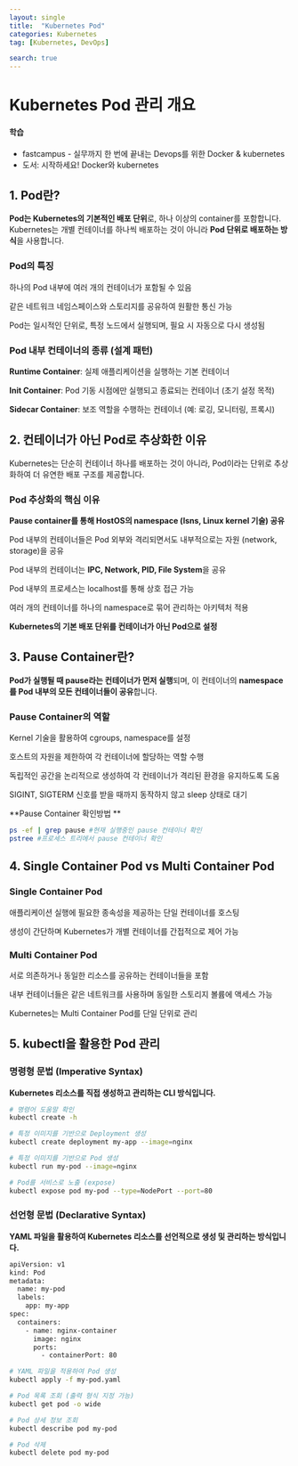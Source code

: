 ```yaml
---
layout: single
title:  "Kubernetes Pod"
categories: Kubernetes
tag: [Kubernetes, DevOps]

search: true
---
```


# Kubernetes Pod 관리 개요

<div class='notice--success'>
 <h4>학습 </h4>
 <ul>
    <li>fastcampus - 실무까지 한 번에 끝내는 Devops를 위한 Docker & kubernetes</li>
    <li>도서: 시작하세요! Docker와 kubernetes</li>

</ul>
</div>


## 1. Pod란?

**Pod는 Kubernetes의 기본적인 배포 단위**로, 하나 이상의 container를 포함합니다.
Kubernetes는 개별 컨테이너를 하나씩 배포하는 것이 아니라 **Pod 단위로 배포하는 방식**을 사용합니다.

### Pod의 특징

하나의 Pod 내부에 여러 개의 컨테이너가 포함될 수 있음

같은 네트워크 네임스페이스와 스토리지를 공유하여 원활한 통신 가능

Pod는 일시적인 단위로, 특정 노드에서 실행되며, 필요 시 자동으로 다시 생성됨

### Pod 내부 컨테이너의 종류 (설계 패턴)

**Runtime Container**: 실제 애플리케이션을 실행하는 기본 컨테이너

**Init Container**: Pod 기동 시점에만 실행되고 종료되는 컨테이너 (초기 설정 목적)

**Sidecar Container**: 보조 역할을 수행하는 컨테이너 (예: 로깅, 모니터링, 프록시)

## 2. 컨테이너가 아닌 Pod로 추상화한 이유

Kubernetes는 단순히 컨테이너 하나를 배포하는 것이 아니라, Pod이라는 단위로 추상화하여 더 유연한 배포 구조를 제공합니다.

### Pod 추상화의 핵심 이유

**Pause container를 통해 HostOS의 namespace (lsns, Linux kernel 기술) 공유**

Pod 내부의 컨테이너들은 Pod 외부와 격리되면서도 내부적으로는 자원 (network, storage)을 공유

Pod 내부의 컨테이너는 **IPC, Network, PID, File System**을 공유

Pod 내부의 프로세스는 localhost를 통해 상호 접근 가능

여러 개의 컨테이너를 하나의 namespace로 묶어 관리하는 아키텍처 적용

**Kubernetes의 기본 배포 단위를 컨테이너가 아닌 Pod으로 설정**

## 3. Pause Container란?

**Pod가 실행될 때 pause라는 컨테이너가 먼저 실행**되며, 이 컨테이너의 **namespace를 Pod 내부의 모든 컨테이너들이 공유**합니다.

### Pause Container의 역할

Kernel 기술을 활용하여 cgroups, namespace를 설정

호스트의 자원을 제한하여 각 컨테이너에 할당하는 역할 수행

독립적인 공간을 논리적으로 생성하여 각 컨테이너가 격리된 환경을 유지하도록 도움

SIGINT, SIGTERM 신호를 받을 때까지 동작하지 않고 sleep 상태로 대기 

**Pause Container 확인방법 **

```bash
ps -ef | grep pause #현재 실행중인 pause 컨테이너 확인
pstree #프로세스 트리에서 pause 컨테이너 확인 
```
## 4. Single Container Pod vs Multi Container Pod

### Single Container Pod

애플리케이션 실행에 필요한 종속성을 제공하는 단일 컨테이너를 호스팅

생성이 간단하며 Kubernetes가 개별 컨테이너를 간접적으로 제어 가능

### Multi Container Pod

서로 의존하거나 동일한 리소스를 공유하는 컨테이너들을 포함

내부 컨테이너들은 같은 네트워크를 사용하며 동일한 스토리지 볼륨에 액세스 가능

Kubernetes는 Multi Container Pod를 단일 단위로 관리

## 5. kubectl을 활용한 Pod 관리

### 명령형 문법 (Imperative Syntax)

**Kubernetes 리소스를 직접 생성하고 관리하는 CLI 방식입니다.**
```bash
# 명령어 도움말 확인
kubectl create -h

# 특정 이미지를 기반으로 Deployment 생성
kubectl create deployment my-app --image=nginx

# 특정 이미지를 기반으로 Pod 생성
kubectl run my-pod --image=nginx

# Pod를 서비스로 노출 (expose)
kubectl expose pod my-pod --type=NodePort --port=80
```
### 선언형 문법 (Declarative Syntax)

**YAML 파일을 활용하여 Kubernetes 리소스를 선언적으로 생성 및 관리하는 방식입니다.**
```bash
apiVersion: v1
kind: Pod
metadata:
  name: my-pod
  labels:
    app: my-app
spec:
  containers:
    - name: nginx-container
      image: nginx
      ports:
        - containerPort: 80 
``` 

```bash
# YAML 파일을 적용하여 Pod 생성
kubectl apply -f my-pod.yaml

# Pod 목록 조회 (출력 형식 지정 가능)
kubectl get pod -o wide

# Pod 상세 정보 조회
kubectl describe pod my-pod

# Pod 삭제
kubectl delete pod my-pod
```